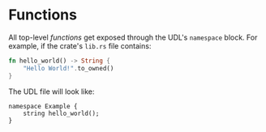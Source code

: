 # Functions

All top-level *functions* get exposed through the UDL's `namespace` block.
For example, if the crate's `lib.rs` file contains:

```rust
fn hello_world() -> String {
    "Hello World!".to_owned()
}
```

The UDL file will look like:

```idl
namespace Example {
    string hello_world();
}
